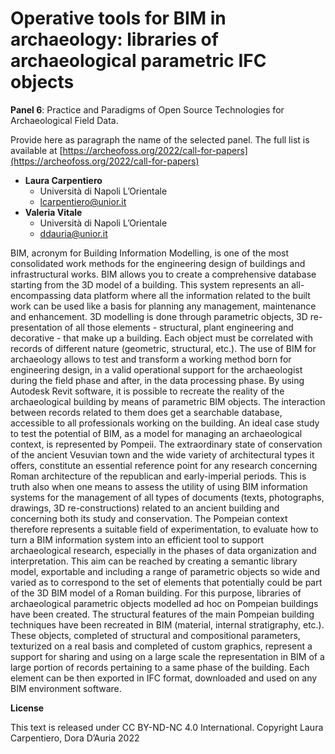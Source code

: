 # Operative tools for BIM in archaeology: libraries of archaeological parametric IFC objects


**Panel 6**: Practice and Paradigms of Open Source Technologies for Archaeological Field Data.

Provide here as paragraph the name of the selected panel. The full list is available at [https://archeofoss.org/2022/call-for-papers](https://archeofoss.org/2022/call-for-papers)


- **Laura Carpentiero**
  - Università di Napoli L’Orientale
  - [lcarpentiero@unior.it](mailto:lcarpentiero@unior.it)
- **Valeria Vitale**
  - Università di Napoli L’Orientale
  - [ddauria@unior.it](mailto:ddauria@unior.it)


BIM, acronym for Building Information Modelling, is one of the most consolidated work methods for the engineering design of buildings and infrastructural works. BIM allows you to create a comprehensive database starting from the 3D model of a building. This system represents an all-encompassing data platform where all the information related to the built work can be used like a basis for planning any management, maintenance and enhancement. 3D modelling is done through parametric objects, 3D re-presentation of all those elements - structural, plant engineering and decorative - that make up a building. Each object must be correlated with records of different nature (geometric, structural, etc.). The use of BIM for archaeology allows to test and transform a working method born for engineering design, in a valid operational support for the archaeologist during the field phase and after, in the data processing phase. By using Autodesk Revit software, it is possible to recreate the reality of the archaeological building by means of parametric BIM objects. The interaction between records related to them does get a searchable database, accessible to all professionals working on the building. An ideal case study to test the potential of BIM, as a model for managing an archaeological context, is represented by Pompeii. The extraordinary state of conservation of the ancient Vesuvian town and the wide variety of architectural types it offers, constitute an essential reference point for any research concerning Roman architecture of the republican and early-imperial periods. This is truth also when one means to assess the utility of using BIM information systems for the management of all types of documents (texts, photographs, drawings, 3D re-constructions) related to an ancient building and concerning both its study and conservation. The Pompeian context therefore represents a suitable field of experimentation, to evaluate how to turn a BIM information system into an efficient tool to support archaeological research, especially in the phases of data organization and interpretation. This aim can be reached by creating a semantic library model, exportable and including a range of parametric objects so wide and varied as to correspond to the set of elements that potentially could be part of the 3D BIM model of a Roman building. For this purpose, libraries of archaeological parametric objects modelled ad hoc on Pompeian buildings have been created. The structural features of the main Pompeian building techniques have been recreated in BIM (material, internal stratigraphy, etc.). These objects, completed of structural and compositional parameters, texturized on a real basis and completed of custom graphics, represent a support for sharing and using on a large scale the representation in BIM of a large portion of records pertaining to a same phase of the building. Each element can be then exported in IFC format, downloaded and used on any BIM environment software.

**License**

This text is released under CC BY-ND-NC 4.0 International. Copyright Laura Carpentiero, Dora D’Auria 2022

